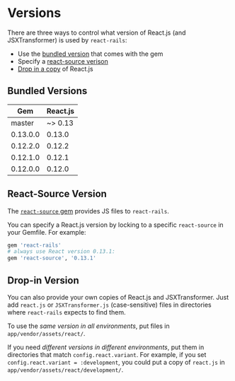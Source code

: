 # Versions

There are three ways to control what version of React.js (and JSXTransformer) is used by `react-rails`:

- Use the [bundled version](#bundled-versions) that comes with the gem
- Specify a [react-source verison](#react-source-version)
- [Drop in a copy](#drop-in-version) of React.js

## Bundled Versions

| Gem      | React.js |
|----------|----------|
| master   | ~> 0.13  |
| 0.13.0.0 | 0.13.0   |
| 0.12.2.0 | 0.12.2   |
| 0.12.1.0 | 0.12.1   |
| 0.12.0.0 | 0.12.0   |


## React-Source Version

The [`react-source` gem](https://rubygems.org/gems/react-source) provides JS files to `react-rails`.

You can specify a React.js version by locking to a specific `react-source` in your Gemfile. For example:

```ruby
gem 'react-rails'
# always use React version 0.13.1:
gem 'react-source', '0.13.1'
```

## Drop-in Version

You can also provide your own copies of React.js and JSXTransformer. Just add `react.js` or `JSXTransformer.js` (case-sensitive) files in directories where `react-rails` expects to find them.

To use the _same version in all environments_, put files in `app/vendor/assets/react/`.

If you need _different versions in different environments_, put them in directories that match `config.react.variant`. For example, if you set `config.react.variant = :development`, you could put a copy of `react.js` in `app/vendor/assets/react/development/`.





